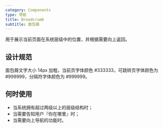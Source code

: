```yaml
---
category: Components
type: 导航
title: Breadcrumb
subtitle: 面包屑
---
```


用于展示当前页面在系统层级中的位置，并根据需要向上返回。

## 设计规范

面包屑文字大小 14px 加粗，当前页字体颜色 #333333，可跳转页字体颜色为 #999999，分隔符字体颜色为 #999999。

## 何时使用

- 当系统拥有超过两级以上的层级结构时；
- 当需要告知用户『你在哪里』时；
- 当需要向上导航的功能时。